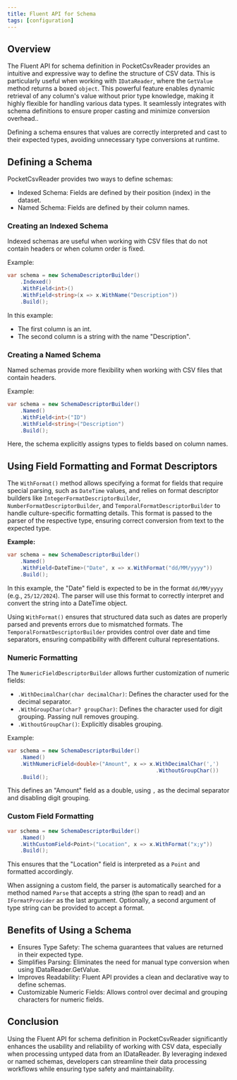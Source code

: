 ```yaml
---
title: Fluent API for Schema
tags: [configuration]
---
```


## Overview

The Fluent API for schema definition in PocketCsvReader provides an intuitive and expressive way to define the structure of CSV data. This is particularly useful when working with `IDataReader`, where the `GetValue` method returns a boxed `object`. This powerful feature enables dynamic retrieval of any column's value without prior type knowledge, making it highly flexible for handling various data types. It seamlessly integrates with schema definitions to ensure proper casting and minimize conversion overhead..

Defining a schema ensures that values are correctly interpreted and cast to their expected types, avoiding unnecessary type conversions at runtime.

## Defining a Schema

PocketCsvReader provides two ways to define schemas:

- Indexed Schema: Fields are defined by their position (index) in the dataset.
- Named Schema: Fields are defined by their column names.

### Creating an Indexed Schema

Indexed schemas are useful when working with CSV files that do not contain headers or when column order is fixed.

Example:

```csharp
var schema = new SchemaDescriptorBuilder()
    .Indexed()
    .WithField<int>()
    .WithField<string>(x => x.WithName("Description"))
    .Build();
```

In this example:

- The first column is an int.
- The second column is a string with the name "Description".

### Creating a Named Schema

Named schemas provide more flexibility when working with CSV files that contain headers.

Example:

```csharp
var schema = new SchemaDescriptorBuilder()
    .Named()
    .WithField<int>("ID")
    .WithField<string>("Description")
    .Build();
```

Here, the schema explicitly assigns types to fields based on column names.

## Using Field Formatting and Format Descriptors

The `WithFormat()` method allows specifying a format for fields that require special parsing, such as `DateTime` values, and relies on format descriptor builders like `IntegerFormatDescriptorBuilder`, `NumberFormatDescriptorBuilder`, and `TemporalFormatDescriptorBuilder` to handle culture-specific formatting details. This format is passed to the parser of the respective type, ensuring correct conversion from text to the expected type.

**Example:**

```csharp
var schema = new SchemaDescriptorBuilder()
    .Named()
    .WithField<DateTime>("Date", x => x.WithFormat("dd/MM/yyyy"))
    .Build();
```

In this example, the "Date" field is expected to be in the format `dd/MM/yyyy` (e.g., `25/12/2024`). The parser will use this format to correctly interpret and convert the string into a DateTime object.

Using `WithFormat()` ensures that structured data such as dates are properly parsed and prevents errors due to mismatched formats. The `TemporalFormatDescriptorBuilder` provides control over date and time separators, ensuring compatibility with different cultural representations.

### Numeric Formatting

The `NumericFieldDescriptorBuilder` allows further customization of numeric fields:

- `.WithDecimalChar(char decimalChar)`: Defines the character used for the decimal separator.
- `.WithGroupChar(char? groupChar)`: Defines the character used for digit grouping. Passing null removes grouping.
- `.WithoutGroupChar()`: Explicitly disables grouping.

Example:

```csharp
var schema = new SchemaDescriptorBuilder()
    .Named()
    .WithNumericField<double>("Amount", x => x.WithDecimalChar(',')
                                               .WithoutGroupChar())
    .Build();
```

This defines an "Amount" field as a double, using `,` as the decimal separator and disabling digit grouping.

### Custom Field Formatting

```csharp
var schema = new SchemaDescriptorBuilder()
    .Named()
    .WithCustomField<Point>("Location", x => x.WithFormat("x;y"))
    .Build();
```

This ensures that the "Location" field is interpreted as a `Point` and formatted accordingly.

When assigning a custom field, the parser is automatically searched for a method named `Parse` that accepts a string (the span to read) and an `IFormatProvider` as the last argument. Optionally, a second argument of type string can be provided to accept a format.

## Benefits of Using a Schema

- Ensures Type Safety: The schema guarantees that values are returned in their expected type.
- Simplifies Parsing: Eliminates the need for manual type conversion when using IDataReader.GetValue.
- Improves Readability: Fluent API provides a clean and declarative way to define schemas.
- Customizable Numeric Fields: Allows control over decimal and grouping characters for numeric fields.

## Conclusion

Using the Fluent API for schema definition in PocketCsvReader significantly enhances the usability and reliability of working with CSV data, especially when processing untyped data from an IDataReader. By leveraging indexed or named schemas, developers can streamline their data processing workflows while ensuring type safety and maintainability.

